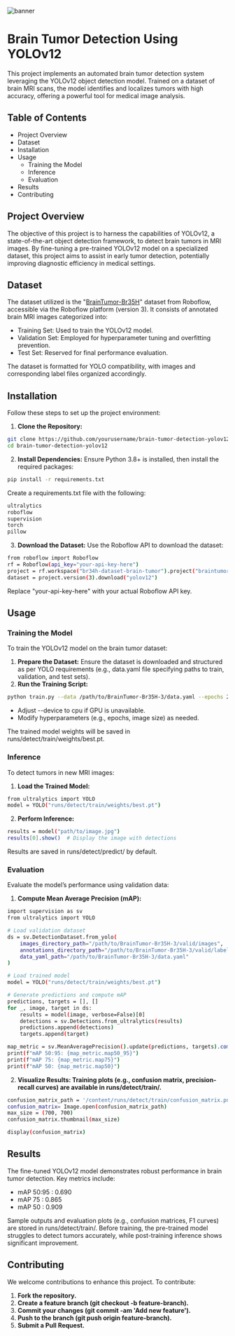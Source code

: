 
![banner](https://github.com/user-attachments/assets/979b8ccd-3ced-4968-84e7-d5e5ae680fca)


# Brain Tumor Detection Using YOLOv12

This project implements an automated brain tumor detection system leveraging the YOLOv12 object detection model. Trained on a dataset of brain MRI scans, the model identifies and localizes tumors with high accuracy, offering a powerful tool for medical image analysis.

## Table of Contents

*   Project Overview
*   Dataset
*   Installation
*   Usage
    *   Training the Model
    *   Inference
    *   Evaluation
*   Results
*   Contributing

## Project Overview
The objective of this project is to harness the capabilities of YOLOv12, a state-of-the-art object detection framework, to detect brain tumors in MRI images. By fine-tuning a pre-trained YOLOv12 model on a specialized dataset, this project aims to assist in early tumor detection, potentially improving diagnostic efficiency in medical settings.

## Dataset
The dataset utilized is the "[BrainTumor-Br35H](https://universe.roboflow.com/br34h-dataset-brain-tumor/braintumor-br35h)" dataset from Roboflow, accessible via the Roboflow platform (version 3). It consists of annotated brain MRI images categorized into:

*   Training Set: Used to train the YOLOv12 model.
*   Validation Set: Employed for hyperparameter tuning and overfitting prevention.
*   Test Set: Reserved for final performance evaluation.

The dataset is formatted for YOLO compatibility, with images and corresponding label files organized accordingly.


## Installation
Follow these steps to set up the project environment:

1.  **Clone the Repository:**
```bash
git clone https://github.com/yourusername/brain-tumor-detection-yolov12.git
cd brain-tumor-detection-yolov12
```
2.  **Install Dependencies:**
Ensure Python 3.8+ is installed, then install the required packages:
```bash
pip install -r requirements.txt
```
Create a requirements.txt file with the following:
```bash
ultralytics
roboflow
supervision
torch
pillow
```
3.  **Download the Dataset:**
Use the Roboflow API to download the dataset:
```bash
from roboflow import Roboflow
rf = Roboflow(api_key="your-api-key-here")
project = rf.workspace("br34h-dataset-brain-tumor").project("braintumor-br35h")
dataset = project.version(3).download("yolov12")
```
Replace "your-api-key-here" with your actual Roboflow API key.

## Usage
### Training the Model
To train the YOLOv12 model on the brain tumor dataset:
1.  **Prepare the Dataset:**
Ensure the dataset is downloaded and structured as per YOLO requirements (e.g., data.yaml file specifying paths to train, validation, and test sets).
2.  **Run the Training Script:**
```bash
python train.py --data /path/to/BrainTumor-Br35H-3/data.yaml --epochs 20 --imgsz 139 --device cuda --lr0 0.001
```
*   Adjust --device to cpu if GPU is unavailable.
*   Modify hyperparameters (e.g., epochs, image size) as needed.

The trained model weights will be saved in runs/detect/train/weights/best.pt.

### Inference
To detect tumors in new MRI images:
1.  **Load the Trained Model:**
```bash
from ultralytics import YOLO
model = YOLO("runs/detect/train/weights/best.pt")
```
2.  **Perform Inference:**
```bash
results = model("path/to/image.jpg")
results[0].show()  # Display the image with detections
```
Results are saved in runs/detect/predict/ by default.

### Evaluation
Evaluate the model’s performance using validation data:
1.  **Compute Mean Average Precision (mAP):**
```bash
import supervision as sv
from ultralytics import YOLO

# Load validation dataset
ds = sv.DetectionDataset.from_yolo(
    images_directory_path="/path/to/BrainTumor-Br35H-3/valid/images",
    annotations_directory_path="/path/to/BrainTumor-Br35H-3/valid/labels",
    data_yaml_path="/path/to/BrainTumor-Br35H-3/data.yaml"
)

# Load trained model
model = YOLO("runs/detect/train/weights/best.pt")

# Generate predictions and compute mAP
predictions, targets = [], []
for _, image, target in ds:
    results = model(image, verbose=False)[0]
    detections = sv.Detections.from_ultralytics(results)
    predictions.append(detections)
    targets.append(target)

map_metric = sv.MeanAveragePrecision().update(predictions, targets).compute()
print(f"mAP 50:95: {map_metric.map50_95}")
print(f"mAP 75: {map_metric.map75}")
print(f"mAP 50: {map_metric.map50}")
```
2.  **Visualize Results: Training plots (e.g., confusion matrix, precision-recall curves) are available in runs/detect/train/.**
```bash
confusion_matrix_path = '/content/runs/detect/train/confusion_matrix.png'
confusion_matrix= Image.open(confusion_matrix_path)
max_size = (700, 700)
confusion_matrix.thumbnail(max_size)

display(confusion_matrix)
```

## Results
The fine-tuned YOLOv12 model demonstrates robust performance in brain tumor detection. Key metrics include:
*   mAP 50:95 : 0.690
*   mAP 75 : 0.865
*   mAP 50 : 0.909

Sample outputs and evaluation plots (e.g., confusion matrices, F1 curves) are stored in runs/detect/train/. Before training, the pre-trained model struggles to detect tumors accurately, while post-training inference shows significant improvement.


## Contributing
We welcome contributions to enhance this project. To contribute:
1.  **Fork the repository.**
2.  **Create a feature branch (git checkout -b feature-branch).**
3.  **Commit your changes (git commit -am 'Add new feature').**
4.  **Push to the branch (git push origin feature-branch).**
5.  **Submit a Pull Request.**
